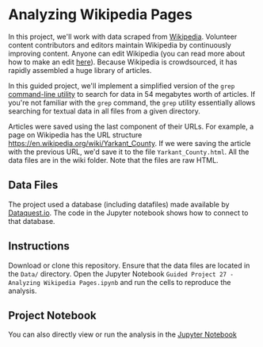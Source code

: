 # Analyzing Wikipedia Pages

In this project, we'll work with data scraped from [Wikipedia](https://www.wikipedia.org/). Volunteer content contributors and editors maintain Wikipedia by continuously improving content. Anyone can edit Wikipedia (you can read more about how to make an edit [here](https://en.wikipedia.org/wiki/Help:Editing)). Because Wikipedia is crowdsourced, it has rapidly assembled a huge library of articles.

In this guided project, we'll implement a simplified version of the `grep` [command-line utility](https://en.wikipedia.org/wiki/Grep) to search for data in 54 megabytes worth of articles. If you're not familiar with the `grep` command, the `grep` utility essentially allows searching for textual data in all files from a given directory.

Articles were saved using the last component of their URLs. For example, a page on Wikipedia has the URL structure https://en.wikipedia.org/wiki/Yarkant_County. If we were saving the article with the previous URL, we'd save it to the file `Yarkant_County.html`. All the data files are in the wiki folder. Note that the files are raw HTML.

## Data Files
The project used a database (including datafiles) made available by [Dataquest.io](https://www.dataquest.io/). The code in the Jupyter notebook shows how to connect to that database. 

## Instructions

Download or clone this repository.
Ensure that the data files are located in the `Data/` directory.
Open the Jupyter Notebook `Guided Project 27 - Analyzing Wikipedia Pages.ipynb` and run the cells to reproduce the analysis.

## Project Notebook

You can also directly view or run the analysis in the [Jupyter Notebook](https://github.com/timmueller0/data_projects_misc/blob/main/projects/guided_project_24_building_a_database_for_crime_reports/Guided_project_24%20-Building%20a%20database%20for%20crime%20reports.ipynb)


